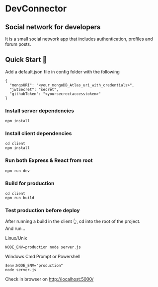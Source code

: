 # DevConnector

## Social network for developers
It is a small social network app that includes authentication, profiles and forum posts.


## Quick Start 🚀

Add a default.json file in config folder with the following

    {
      "mongoURI": "<your_mongoDB_Atlas_uri_with_credentials>",
      "jwtSecret": "secret",
      "githubToken": "<yoursecrectaccesstoken>"
    }

### Install server dependencies

    npm install

### Install client dependencies

    cd client
	npm install

### Run both Express & React from root

    npm run dev

### Build for production

    cd client
	npm run build

### Test production before deploy

After running a build in the client  👆, cd into the root of the project.  
And run...

Linux/Unix

    NODE_ENV=production node server.js

Windows Cmd Prompt or Powershell

    $env:NODE_ENV="production"
	node server.js
Check in browser on [http://localhost:5000/](http://localhost:5000/)
